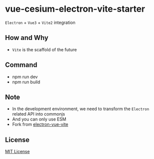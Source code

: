# vue-cesium-electron-vite-starter

`Electron` + `Vue3` + `Vite2` integration

## How and Why
- `Vite` is the scaffold of the future

## Command
- npm run dev
- npm run build

## Note
- In the development environment, we need to transform the `Electron` related API into commonjs
- And you can only use ESM
- Fork from [electron-vue-vite](https://github.com/caoxiemeihao/electron-vue-vite)

## License

[MIT License](https://opensource.org/licenses/MIT)
